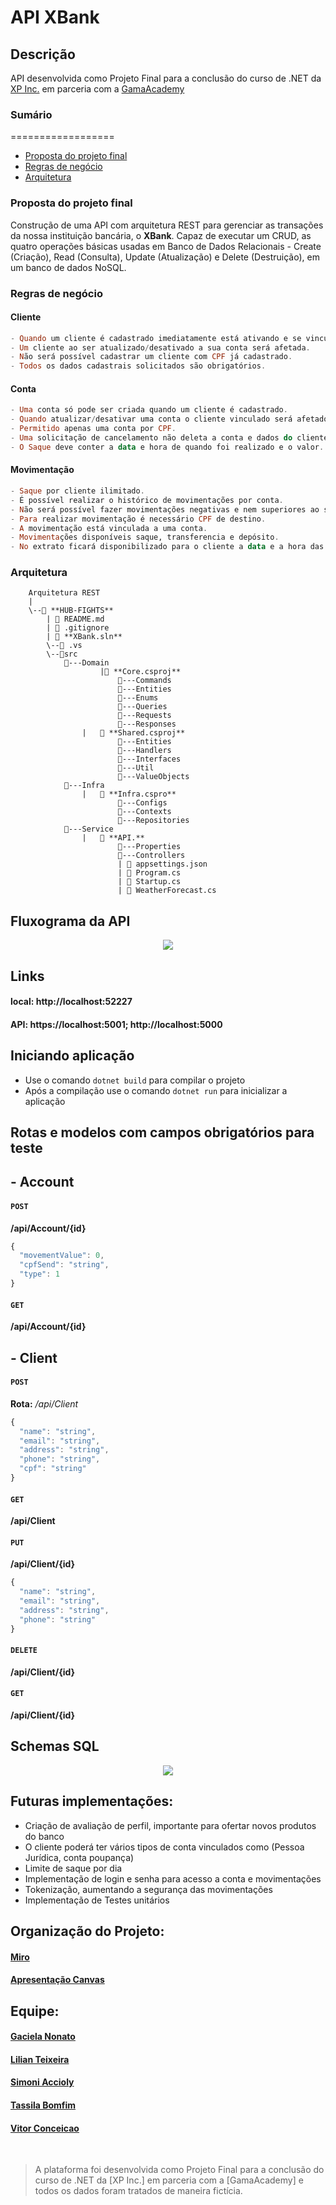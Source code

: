 # API XBank 

## Descrição
API desenvolvida como Projeto Final para a conclusão do curso de .NET da [XP Inc.](https://www.xpi.com.br/) em parceria com a [GamaAcademy](https://www.gama.academy/)

### Sumário
==================

- [Proposta do projeto final](#Proposta-do-projeto-final)
- [Regras de negócio](#Regras-de-negócio)
- [Arquitetura](#Arquitetura)


### Proposta do projeto final 
Construção de uma API com arquitetura REST para gerenciar as transações da nossa instituição bancária, o **XBank**. Capaz de executar um CRUD, as quatro operações básicas usadas em Banco de Dados Relacionais - Create (Criação), Read (Consulta), Update (Atualização) e Delete (Destruição), em um banco de dados NoSQL.

### Regras de negócio
#### Cliente
```hs
- Quando um cliente é cadastrado imediatamente está ativando e se vinculando a uma conta.
- Um cliente ao ser atualizado/desativado a sua conta será afetada.
- Não será possível cadastrar um cliente com CPF já cadastrado.
- Todos os dados cadastrais solicitados são obrigatórios.
``` 

#### Conta
```hs
- Uma conta só pode ser criada quando um cliente é cadastrado.
- Quando atualizar/desativar uma conta o cliente vinculado será afetado.
- Permitido apenas uma conta por CPF.
- Uma solicitação de cancelamento não deleta a conta e dados do cliente do banco, apenas desativa,  permanecendo todos os dados no banco de dados.
- O Saque deve conter a data e hora de quando foi realizado e o valor.
```

#### Movimentação
```hs
- Saque por cliente ilimitado.
- É possível realizar o histórico de movimentações por conta.
- Não será possível fazer movimentações negativas e nem superiores ao saldo da conta.
- Para realizar movimentação é necessário CPF de destino.
- A movimentação está vinculada a uma conta.
- Movimentações disponíveis saque, transferencia e depósito.
- No extrato ficará disponibilizado para o cliente a data e a hora das movimentações.
```

### Arquitetura
        Arquitetura REST
        |
        \--📂 **HUB-FIGHTS**
            | 📄 README.md
            | 📄 .gitignore
            | 📄 **XBank.sln**  
            \--📂 .vs
            \--📂src  
                📂---Domain
                        |📄 **Core.csproj**
                            📂---Commands
                            📂---Entities
                            📂---Enums
                            📂---Queries
                            📂---Requests
                            📂---Responses
                    |   📄 **Shared.csproj**
                            📂---Entities
                            📂---Handlers
                            📂---Interfaces
                            📂---Util
                            📂---ValueObjects  
                📂---Infra
                    |   📄 **Infra.cspro**
                            📂---Configs
                            📂---Contexts
                            📂---Repositories
                📂---Service
                    |   📄 **API.**
                            📂---Properties
                            📂---Controllers
                            | 📄 appsettings.json
                            | 📄 Program.cs
                            | 📄 Startup.cs
                            | 📄 WeatherForecast.cs
                            
## Fluxograma da API 

<p align="center"><img src="assets/Fluxograma.png"/></p>

##  Links
#### local: http://localhost:52227
#### API: https://localhost:5001; http://localhost:5000

## Iniciando aplicação
- Use o comando `dotnet build` para compilar o projeto
- Após a compilação use o comando `dotnet run` para inicializar a aplicação

## Rotas e modelos com campos obrigatórios para teste

##  - Account
####  `POST`
**​/api​/Account​/{id}**
```js
{
  "movementValue": 0,
  "cpfSend": "string",
  "type": 1
}
```
####  `GET`
**​/api​/Account​/{id}**



## - Client
####  `POST`
**Rota:**   */api/Client* 
```js
{
  "name": "string",
  "email": "string",
  "address": "string",
  "phone": "string",
  "cpf": "string"
}
```

####  `GET`
**​/api​/Client**

####  `PUT`
**​/api​/Client​/{id}**
```js
{
  "name": "string",
  "email": "string",
  "address": "string",
  "phone": "string"
}
```
####  `DELETE`
**​/api​/Client​/{id}**

####  `GET`
**​/api​/Client​/{id}**

##  Schemas SQL
<p align="center"><img src="assets/schema.png"/></p>

## Futuras implementações:
 - Criação de avaliação de perfil, importante para ofertar novos produtos do banco
 - O cliente poderá ter vários tipos de conta vinculados como (Pessoa Jurídica, conta poupança)
 - Limite de saque por dia
 - Implementação de login e senha para acesso a conta e movimentações
 - Tokenização, aumentando a segurança das movimentações
 - Implementação de Testes unitários

##  Organização do Projeto:
#### [Miro](https://miro.com/app/board/o9J_lmihxys=/?invite_link_id=73148829103)
#### [Apresentação Canvas](https://www.canva.com/design/DAEvWuTP9X4/xSjWeqm4U6Dmsh2MSvwhZA/view?utm_content=DAEvWuTP9X4&utm_campaign=designshare&utm_medium=link&utm_source=publishsharelink)

## Equipe:
#### [Gaciela Nonato](https://www.linkedin.com/in/gracielalopes/)
#### [Lilian Teixeira](https://www.linkedin.com/in/lilianhteixeira/)
#### [Simoni Accioly](https://www.linkedin.com/in/simoniaccioly/)
#### [Tassila Bomfim](https://www.linkedin.com/in/tassilabomfim/)
#### [Vitor Conceicao](https://www.linkedin.com/in/vitorrodrig/)

<br>

> A plataforma foi desenvolvida como Projeto Final para a conclusão do curso de .NET da [XP Inc.] em parceria com a [GamaAcademy] e todos os dados foram tratados de maneira fictícia.

                            
